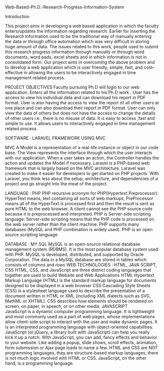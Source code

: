Web-Based-Ph.D.-Research-Progress-Information-System

Introduction

This project aims in developing a web based application in which the faculty enters/updates the information regarding research. Earlier for inserting the Research Information used to be the traditional way of manually entering the data or through office automation which was very difficult in storing huge amount of data. The issues related to this work, people used to submit this research progress information through manually or through word documents, word pads, excel sheets and in which information is not in consolidated form. Our project aims in overcoming the above problem and to develop a web application which is user friendly, simple, fast, and cost–effective in allowing the users to be interactively engaged in time management related process.

PROJECT OBJECTIVES
Faculty pursuing Ph.D will login to our web application.
Enters all the information  related to his Ph.D work .
User  has the access to view his individual data and can download his report in PDF format.
User is  also having  the access to view the report of all other users at one place and can also download their report in PDF format.
User can only view the data of others but does not have the access to change the details of other users i.e., there is no misuse of data.
It is easy to access ,fast and simple to use.
It allows users to interactively engaged in time management related process.

SOFTWARE : LARAVEL FRAMEWORK USING MVC

 MVC
	A Model is a representation of a real-life instance or object in our code base. The View represents the interface through which the user interacts with our application. When a user takes an action, the Controller handles the action and updates the Model if necessary.
Laravel is a PHP-based web framework that is largely based on the MVC architecture. Laravel was created to make it easier for developers to get started on PHP projects. With Laravel, you think less about the setup, architecture, and dependencies of a project and go straight into the meat of the project.


LANGUAGE : PHP
PHP recursive acronym for PHP(Hypertext Preprocessor):  HyperText means, text containing all sorts of web markups, PreProcessor means all of the HyperText is processed first and then the result is sent as pure HTML to the web browser. A client cannot see the PHP source code because it is preprocessed and interpreted.
PHP is Server-side scripting language: Server-side scripting means that the PHP code is processed on the web server rather than the client machine.
PHP supports many databases (MySQL and PHP combination is widely used).
PHP is an open source scripting language


DATABASE : MY SQL 
MySQL is an open-source relational database management system (RDBMS). It is the most popular database system used with PHP. MySQL is developed, distributed, and supported by Oracle Corporation. The data in a MySQL database are stored in tables which consists of columns and rows
WEB TECHNOLOGIES : HTML, JAVA SCRIPT, CSS
HTML, CSS, and JavaScript are three district coding languages that together are used to build Website and Web Applications
HTML
Hypertext Markup Language (HTML) is the standard markup language for documents designed to be displayed in a web browser
CSS
Cascading Style Sheets (CSS) is a stylesheet language used to describe the presentation of a document written in HTML or XML (including XML dialects such as SVG, MathML or XHTML). CSS describes how elements should be rendered on screen, on paper, in speech, or on other media.
JAVASCRIPT     
JavaScript is a dynamic computer programming language. It is lightweight and most commonly used as a part of web pages, whose implementations allow client-side script to interact with the user and make dynamic pages. It is an interpreted programming language with object-oriented capabilities.
JavaScript (or jQuery, a library built with JavaScript) can help you really kick it up a notch. With JavaScript, you can add, fancy effects and behavior to your website. Like adding a popup, slide shows, scroll effects, animation, form submission or Ajax page loads to name a few.
HTML and CSS are NOT programming languages, they are structure-based markup languages, there is not much logic involved with HTML or CSS. JavaScript, on the other hand, is a programming language.




 

